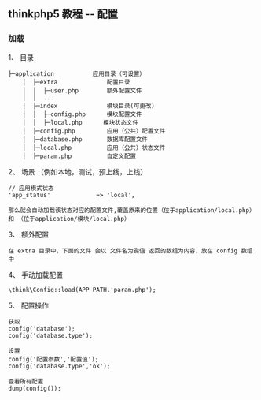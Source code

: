 ## thinkphp5 教程 -- 配置

### 加载

1、 目录

	├─application           应用目录（可设置）
		│  ├─extra            	配置目录
		│  │  ├─user.php      	额外配置文件
		│  │  ...
		│  ├─index              模块目录(可更改)
		│  │  ├─config.php      模块配置文件
		│  │  ├─local.php      模块状态文件
		│  ├─config.php         应用（公共）配置文件
		│  ├─database.php       数据库配置文件
		│  ├─local.php       	应用（公共）状态文件
		│  ├─param.php       	自定义配置

2、 场景 （例如本地，测试，预上线，上线）

    // 应用模式状态
    'app_status'             => 'local',
	
	那么就会自动加载该状态对应的配置文件,覆盖原来的位置（位于application/local.php）和 （位于application/模块/local.php）


3、 额外配置

	在 extra 目录中，下面的文件 会以 文件名为键值 返回的数组为内容，放在 config 数组中

4、 手动加载配置

	\think\Config::load(APP_PATH.'param.php');

5、 配置操作
	
	获取
	config('database');
	config('database.type');
	
	设置
	config('配置参数','配置值');
	config('database.type','ok');

	查看所有配置
	dump(config());